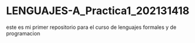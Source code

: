# LENGUAJES-A_Practica1_202131418
este es mi primer repositorio para el curso de lenguajes formales y de programacion

